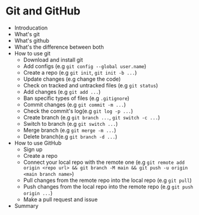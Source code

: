# Git and GitHub

- Introducation
- What's git
- What's github
- What's the difference between both
- How to use git
  - Download and install git
  - Add configs (e.g `git config --global user.name`)
  - Create a repo (e.g `git init`, `git init -b ...`)
  - Update changes (e.g change the code)
  - Check on tracked and untracked files (e.g `git status`)
  - Add changes (e.g `git add ...`)
  - Ban specific types of files (e.g `.gitignore`)
  - Commit changes (e.g `git commit -m ...`)
  - Check the commit's log(e.g `git log -p ...`)
  - Create branch (e.g `git branch ...`, `git switch -c ...`)
  - Switch to branch (e.g `git switch ...`)
  - Merge branch (e.g `git merge -m ...`)
  - Delete branch(e.g `git branch -d ...`)
- How to use GitHub
  - Sign up
  - Create a repo
  - Connect your local repo with the remote one (e.g `git remote add origin <repo url> && git branch -M main && git push -u origin <main branch name>`)
  - Pull changes from the remote repo into the local repo (e.g `git pull`)
  - Push changes from the local repo into the remote repo (e.g `git push origin ...`)
  - Make a pull request and issue
- Summary
